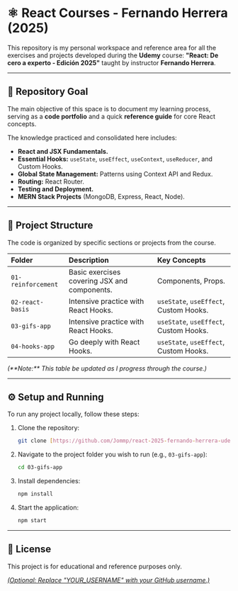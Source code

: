# ⚛️ React Courses - Fernando Herrera (2025)

This repository is my personal workspace and reference area for all the exercises and projects developed during the **Udemy** course: **"React: De cero a experto - Edición 2025"** taught by instructor **Fernando Herrera**.

---

## 🎯 Repository Goal

The main objective of this space is to document my learning process, serving as a **code portfolio** and a quick **reference guide** for core React concepts.

The knowledge practiced and consolidated here includes:

* **React and JSX Fundamentals.**
* **Essential Hooks:** `useState`, `useEffect`, `useContext`, `useReducer`, and Custom Hooks.
* **Global State Management:** Patterns using Context API and Redux.
* **Routing:** React Router.
* **Testing and Deployment.**
* **MERN Stack Projects** (MongoDB, Express, React, Node).

---

## 📂 Project Structure

The code is organized by specific sections or projects from the course.

| Folder | Description | Key Concepts |
| :--- | :--- | :--- |
| `01-reinforcement` | Basic exercises covering JSX and components. | Components, Props. |
| `02-react-basis` | Intensive practice with React Hooks. | `useState`, `useEffect`, Custom Hooks. |
| `03-gifs-app` | Intensive practice with React Hooks. | `useState`, `useEffect`, Custom Hooks. |
| `04-hooks-app` | Go deeply with React Hooks. | `useState`, `useEffect`, Custom Hooks. |

*(\*\*Note:\*\* This table be updated as I progress through the course.)*

---

## ⚙️ Setup and Running

To run any project locally, follow these steps:

1.  Clone the repository:
    ```bash
    git clone [https://github.com/Jommp/react-2025-fernando-herrera-udemy.git](https://github.com/Jommp/react-2025-fernando-herrera-udemy.git)
    ```
2.  Navigate to the project folder you wish to run (e.g., `03-gifs-app`):
    ```bash
    cd 03-gifs-app
    ```
3.  Install dependencies:
    ```bash
    npm install
    ```
4.  Start the application:
    ```bash
    npm start
    ```

---

## 📜 License

This project is for educational and reference purposes only.

[*(Optional: Replace "YOUR\_USERNAME" with your GitHub username.)*](https://github.com/Jommp/react-2025-fernando-herrera-udemy)
